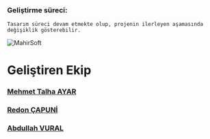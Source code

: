 ### Geliştirme süreci:
    Tasarım süreci devam etmekte olup, projenin ilerleyen aşamasında değişiklik gösterebilir.
![MahirSoft](https://github.com/MehmetTalhaAyar/MahirSoft/assets/79790661/3c6af327-e827-4d8d-8960-2e5ac82bb043)



# Geliştiren Ekip
### [Mehmet Talha AYAR](https://tr.linkedin.com/in/mehmettalhaayar)
### [Redon ÇAPUNİ](https://tr.linkedin.com/in/redon-%C3%A7apuni-b31074206)
### [Abdullah VURAL](https://tr.linkedin.com/in/abdullah-vural-63a66821b)
